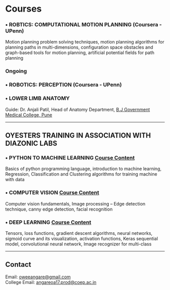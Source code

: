 # Courses  

### •	ROBTICS: COMPUTATIONAL MOTION PLANNING (Coursera - UPenn)
Motion planning problem solving techniques, motion planning algorithms for planning paths in multi-dimensions, configuration space obstacles and graph-based tools for motion planning, artificial potential fields for path planning

### Ongoing 
### •	ROBOTICS: PERCEPTION (Coursera - UPenn)

### •	LOWER LIMB ANATOMY 
Guide: Dr. Anjali Patil, Head of Anatomy Department, [B.J Government Medical College, Pune](http://www.bjmcpune.org/)
*** *** *** 
 
## OYESTERS TRAINING IN ASSOCIATION WITH DIAZONIC LABS 

### •	PYTHON TO MACHINE LEARNING [Course Content](https://drive.google.com/file/d/1Pm6inIMhsJnJqe48Yvs8yc1hrVgx4Tx1/view?usp=sharing) 
Basics of python programming language, introduction to machine learning, Regression, Classification and Clustering algorithms for training machine with data 

### •	COMPUTER VISION [Course Content](https://drive.google.com/file/d/1Dt7hHOZgEIAw86U7lpr_gUNDANue3Cwl/view?usp=sharing) 
Computer vision fundamentals, Image processing – Edge detection technique, canny edge detection, facial recognition 
 
### •	DEEP LEARNING [Course Content](https://drive.google.com/file/d/1nHNewIoTp6RJ0R1q8RJVOwCMQwPatk5G/view?usp=sharing)
Tensors, loss functions, gradient descent algorithms, neural networks, sigmoid curve and its visualization, activation functions, Keras sequential model, convolutional neural network, Image recognizer for multi-class 
*** *** *** 


## Contact<br>
Email: oweeangare@gmail.com<br>
College Email: angareoa17.prod@coep.ac.in    
